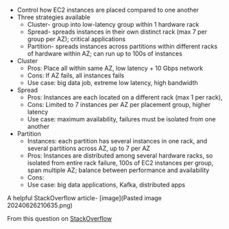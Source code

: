 - Control how EC2 instances are placed compared to one another
- Three strategies available
	- Cluster- group into low-latency group within 1 hardware rack
	- Spread- spreads instances in their own distinct rack (max 7 per group per AZ); critical applications
	- Partition- spreads instances across partitions within different racks of hardware within AZ; can run up to 100s of instances
- Cluster
	- Pros: Place all within same AZ, low latency + 10 Gbps network
	- Cons: If AZ fails, all instances fails
	- Use case: big data job, extreme low latency, high bandwidth
- Spread
	- Pros: Instances are each located on a different rack (max 1 per rack), 
	- Cons: Limited to 7 instances per AZ per placement group, higher latency
	- Use case: maximum availability, failures must be isolated from one another
- Partition
	- Instances: each partition has several instances in one rack, and several partitions across AZ, up to 7 per AZ
	- Pros: Instances are distributed among several hardware racks, so isolated from entire rack failure, 100s of EC2 instances per group, span multiple AZ; balance between performance and availability
	- Cons: 
	- Use case: big data applications, Kafka, distributed apps

A helpful StackOverflow article- [image](Pasted image 20240626210635.png)

From this question on [StackOverflow](https://stackoverflow.com/questions/56447086/aws-ec2-placement-groups-partition-vs-spread)